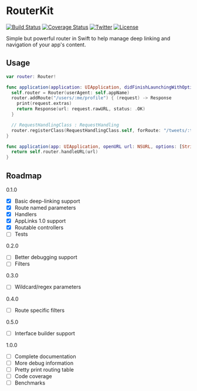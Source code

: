 # RouterKit

[![Build Status](https://travis-ci.org/kimyoutora/RouterKit.svg?branch=master)](https://travis-ci.org/kimyoutora/RouterKit)
[![Coverage Status](https://coveralls.io/repos/github/kimyoutora/RouterKit/badge.svg?branch=master)](https://coveralls.io/github/kimyoutora/RouterKit?branch=master)
[![Twitter](https://img.shields.io/badge/twitter-@kang-blue.svg?style=flat)](http://twitter.com/kang)
[![License](https://img.shields.io/github/license/mashape/apistatus.svg)](LICENSE)

Simple but powerful router in Swift to help manage deep linking and navigation of your app's content.

## Usage

```swift
var router: Router!

func application(application: UIApplication, didFinishLaunchingWithOptions launchOptions: [NSObject: AnyObject]?) -> Bool {
  self.router = Router(userAgent: self.appName)
  router.addRoute("/users/:me/profile") { (request) -> Response
    print(request.extras)
    return Response(url: request.rawURL, status: .OK)
  }

  // RequestHandlingClass : RequestHandling
  router.registerClass(RequestHandlingClass.self, forRoute: "/tweets/:tweetID")
}

func application(app: UIApplication, openURL url: NSURL, options: [String : AnyObject]) -> Bool {
  return self.router.handleURL(url)
}
```

## Roadmap

0.1.0
- [x] Basic deep-linking support
- [x] Route named parameters
- [x] Handlers
- [x] AppLinks 1.0 support
- [x] Routable controllers
- [ ] Tests

0.2.0
- [ ] Better debugging support
- [ ] Filters

0.3.0
- [ ] Wildcard/regex parameters

0.4.0
- [ ] Route specific filters

0.5.0
- [ ] Interface builder support

1.0.0
- [ ] Complete documentation
- [ ] More debug information
- [ ] Pretty print routing table
- [ ] Code coverage
- [ ] Benchmarks

